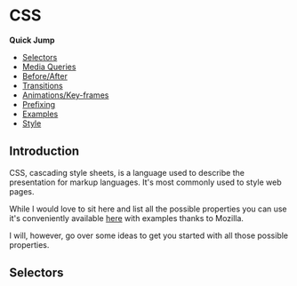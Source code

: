 # CSS

**Quick Jump**

* [Selectors](4-css.md#selectors)
* [Media Queries](4-css.md#media-queries)
* [Before/After](4-css.md#before)
* [Transitions](4-css.md#transitions)
* [Animations/Key-frames](4-css.md#animations)
* [Prefixing](4-css.md#prefixing)
* [Examples](4-css.md#examples)
* [Style](4-css.md#style)

## Introduction

CSS, cascading style sheets, is a language used to describe the presentation
for markup languages. It's most commonly used to style web pages.

While I would love to sit here and list all the possible properties you can use
it's conveniently available
[here](https://developer.mozilla.org/en-US/docs/Web/CSS/Reference) with examples
thanks to Mozilla.

I will, however, go over some ideas to get you started with all those possible
properties.

<a name="selectors"></a>
## Selectors
